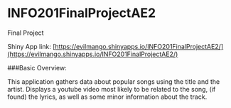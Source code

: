 # INFO201FinalProjectAE2
Final Project

Shiny App link:
[https://evilmango.shinyapps.io/INFO201FinalProjectAE2/](https://evilmango.shinyapps.io/INFO201FinalProjectAE2/)

###Basic Overview:

This application gathers data about popular songs using the title and the artist. Displays a youtube video most likely to be related to the song, (if found) the lyrics, as well as some minor information about the track.